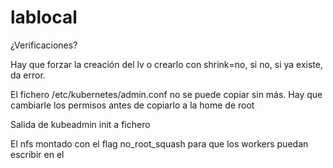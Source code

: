 # lablocal

¿Verificaciones?



Hay que forzar la creación del lv o crearlo con shrink=no, si no, si ya existe, da error.

El fichero /etc/kubernetes/admin.conf no se puede copiar sin más. Hay que cambiarle los permisos antes de copiarlo a la home de root

Salida de kubeadmin init a fichero

El nfs montado con el flag no_root_squash para que los workers puedan escribir en el
